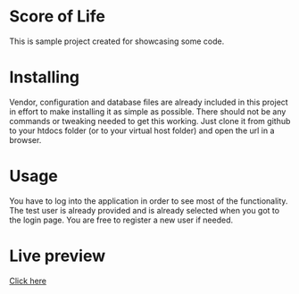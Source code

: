 # Score of Life
This is sample project created for showcasing some code. 

# Installing
Vendor, configuration and database files are already included in this project in effort to make installing it as simple as possible. There should not be any commands or tweaking needed to get this working. Just clone it from github to your htdocs folder (or to your virtual host folder) and open the url in a browser.

# Usage
You have to log into the application in order to see most of the functionality. The test user is already provided and is already selected when you got to the login page. You are free to register a new user if needed.

# Live preview
[Click here](https://laravel-3ura.frb.io/)
